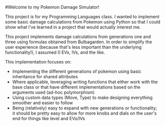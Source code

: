#Welcome to my Pokemon Damage Simulator!

This project is for my Programming Languages class. I wanted to implement some basic damage calculations from Pokemon using Python so that I could show what I've learned in a project that would actually interest me. 

This project implements damage calculations from generations one and three using formulas obtained from Bulbagarden. In order to simplify the user experience (because that's less important than the underlying functionality!), I assumed 0 EVs, IVs, and the like. 

This implementation focuses on: 
- Implementing the different generations of pokemon using basic inheritance for shared attributes
- Where applicable, leveraging writing functions that either work with the base class or that have different implementations based on the arguments used (ad-hoc polymorphism) 
- Using custom data types (Move, Type) to make designing everything smoother and easier to follow
- Being (relatively) easy to expand with new generations or functionality; it should be pretty easy to allow for more knobs and dials on the user's end for things like level and EVs/IVs
